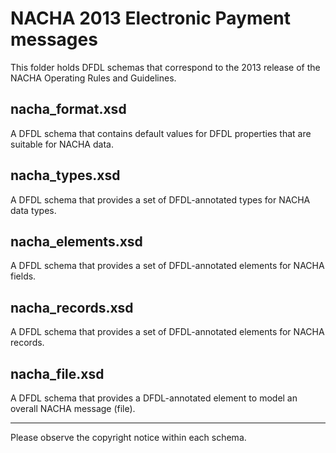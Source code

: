 NACHA 2013 Electronic Payment messages
======================================

This folder holds DFDL schemas that correspond to the 2013 release of the NACHA Operating Rules and Guidelines.

nacha_format.xsd 
----------------
A DFDL schema that contains default values for DFDL properties that are suitable for NACHA data.

nacha_types.xsd
---------------
A DFDL schema that provides a set of DFDL-annotated types for NACHA data types.

nacha_elements.xsd
------------------
A DFDL schema that provides a set of DFDL-annotated elements for NACHA fields.

nacha_records.xsd
-----------------
A DFDL schema that provides a set of DFDL-annotated elements for NACHA records.

nacha_file.xsd
--------------
A DFDL schema that provides a DFDL-annotated element to model an overall NACHA message (file).

----------------

Please observe the copyright notice within each schema.

